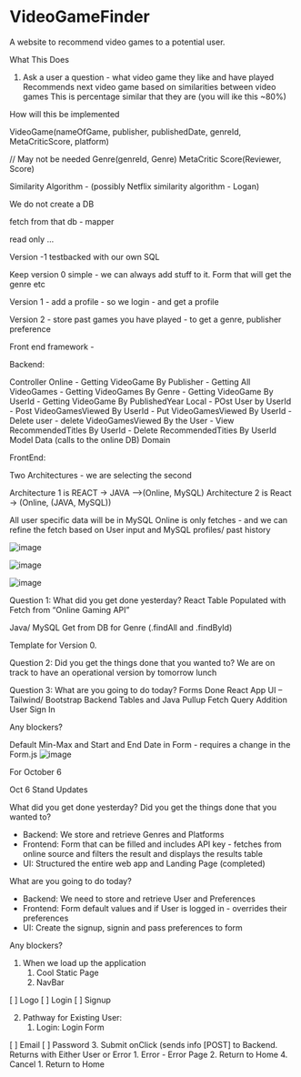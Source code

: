 # VideoGameFinder
A website to recommend video games to a potential user. 

What This Does

1. Ask a user a question - what video game they like and have played
     Recommends next video game based on similarities between video games
     This is percentage similar that they are (you will ike this ~80%)


How will this be implemented

VideoGame(nameOfGame, publisher, publishedDate, genreId, MetaCriticScore, platform)

// May not be needed
Genre(genreId, Genre)
MetaCritic Score(Reviewer, Score)

Similarity Algorithm - (possibly Netflix similarity algorithm - Logan)

We do not create a DB 

fetch from that db - 
mapper 


read only ... 

Version -1 testbacked with our own SQL

Keep version 0 simple - we can always add stuff to it.
Form that will get the genre etc

Version 1 - add a profile - so we login - and get a profile

Version 2 - store past games you have played - to get a genre, publisher preference

Front end framework - 

Backend:

Controller 
Online
     - Getting VideoGame By Publisher
     - Getting All VideoGames
     - Getting VideoGames By Genre
     - Getting VideoGame By UserId
     - Getting VideoGame By PublishedYear
Local
     - POst User by UserId
     - Post VideoGamesViewed By UserId
     - Put VideoGamesViewed By UserId
     - Delete user
     - delete VideoGamesViewed By the User
     - View RecommendedTitles By UserId
     - Delete RecommendedTities By UserId
Model
Data (calls to the online DB)
Domain

FrontEnd:


Two Architectures - we are selecting the second

Architecture 1 is REACT -> JAVA -->(Online, MySQL)
Architecture 2 is React -> (Online, (JAVA, MySQL))

All user specific data will be in MySQL
Online is only fetches - and we can refine the fetch based on User input and MySQL profiles/ past history



![image](https://github.com/LoganHajdukiewicz/VideoGameFinder/assets/33878973/20415de0-a8f7-4e8d-b7a8-bc8c4a8814be)

![image](https://github.com/LoganHajdukiewicz/VideoGameFinder/assets/33878973/c031def4-35cb-45f2-b0a2-5b4589dc9ee4)

![image](https://github.com/LoganHajdukiewicz/VideoGameFinder/assets/33878973/afc07f1b-df60-4b2d-b83d-2e5e81400d5a)

Question 1: What did you get done yesterday? 
 React Table 
 Populated with Fetch from “Online Gaming API”

 Java/ MySQL Get from DB for Genre (.findAll and .findById)

 Template for Version 0.



Question 2: Did you get the things done that you wanted to? 
We are on track to have an operational version by tomorrow lunch

Question 3: What are you going to do today? 
Forms Done
React App 
UI – Tailwind/ Bootstrap
Backend Tables and Java Pullup
Fetch Query Addition
User Sign In 

Any blockers? 



Default Min-Max and Start and End Date in Form - requires a change in the Form.js
![image](https://github.com/LoganHajdukiewicz/VideoGameFinder/assets/33878973/8198c44d-43fc-47d4-9e43-5a77d0eae0e8)

For October 6

Oct 6 Stand Updates

What did you get done yesterday? Did you get the things done that you wanted to?
- Backend: We store and retrieve Genres and Platforms
- Frontend: Form that can be filled and includes API key - fetches from online source and filters the result and displays the results table
- UI: Structured the entire web app and Landing Page (completed)

 
What are you going to do today?
- Backend: We need to store and retrieve User and Preferences
- Frontend: Form default values and if User is logged in - overrides their preferences
- UI: Create the signup, signin and pass preferences to form
	
Any blockers?



1. When we load up the application
	1. Cool Static Page
 	2. NavBar

[ ] Logo
[ ] Login
[ ] Signup

2. Pathway for Existing User: 
	1. <Click> Login: Login Form

[ ] Email
[ ] Password
    		3. Submit onClick (sends info [POST] to Backend. Returns with Either User <userId> or Error
    			1. Error - Error Page
    			2. Return to Home
    		4. Cancel
    			1. Return to Home
